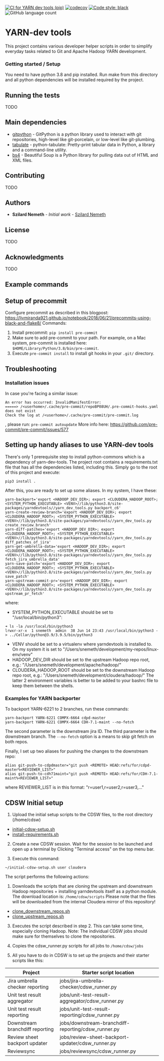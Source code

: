[![CI for YARN dev tools (pip)](https://github.com/szilard-nemeth/yarn-dev-tools/actions/workflows/ci.yml/badge.svg)](https://github.com/szilard-nemeth/yarn-dev-tools/actions/workflows/ci.yml)
[![codecov](https://codecov.io/gh/szilard-nemeth/yarn-dev-tools/branch/master/graph/badge.svg?token=OQD6FIFF7I)](https://codecov.io/gh/szilard-nemeth/yarn-dev-tools)
[![Code style: black](https://img.shields.io/badge/code%20style-black-000000.svg)](https://github.com/psf/black)
![GitHub language count](https://img.shields.io/github/languages/count/szilard-nemeth/yarn-dev-tools)


# YARN-dev tools

This project contains various developer helper scripts in order to simplify everyday tasks related to Git and Apache Hadoop YARN development.

### Getting started / Setup

You need to have python 3.8 and pip installed.
Run make from this directory and all python dependencies will be installed required by the project.


## Running the tests

TODO

## Main dependencies

* [gitpython](https://gitpython.readthedocs.io/en/stable/) - GitPython is a python library used to interact with git repositories, high-level like git-porcelain, or low-level like git-plumbing.
* [tabulate](https://pypi.org/project/tabulate/) - python-tabulate: Pretty-print tabular data in Python, a library and a command-line utility.
* [bs4](https://www.crummy.com/software/BeautifulSoup/bs4/doc/) - Beautiful Soup is a Python library for pulling data out of HTML and XML files.
## Contributing

TODO 

## Authors

* **Szilard Nemeth** - *Initial work* - [Szilard Nemeth](https://github.com/szilard-nemeth)

## License

TODO 

## Acknowledgments

TODO


## Example commands


## Setup of precommit

Configure precommit as described in this blogpost: https://ljvmiranda921.github.io/notebook/2018/06/21/precommits-using-black-and-flake8/
Commands:
1. Install precommit: `pip install pre-commit`
2. Make sure to add pre-commit to your path. For example, on a Mac system, pre-commit is installed here: 
   `$HOME/Library/Python/3.8/bin/pre-commit`.
2. Execute `pre-commit install` to install git hooks in your `.git/` directory.

## Troubleshooting

### Installation issues
In case you're facing a similar issue:
```
An error has occurred: InvalidManifestError: 
=====> /<userhome>/.cache/pre-commit/repoBP08UH/.pre-commit-hooks.yaml does not exist
Check the log at /<userhome>/.cache/pre-commit/pre-commit.log
```
, please run: `pre-commit autoupdate`
More info here: https://github.com/pre-commit/pre-commit/issues/577

## Setting up handy aliases to use YARN-dev tools

There's only 1 prerequisite step to install python-commons which is a dependency of yarn-dev-tools.
The project root contains a requirements.txt file that has all the dependencies listed, including this.
Simply go to the root of this project and execute: 
```
pip3 install .
```

After this, you are ready to set up some aliases. In my system, I have these: 
```
yarn-backport='export <HADOOP_DEV_DIR>; export <CLOUDERA_HADOOP_ROOT>; <SYSTEM_PYTHON_EXECUTABLE> <VENV>//lib/python3.8/site-packages/yarndevtools//yarn_dev_tools.py backport_c6'
yarn-create-review-branch='export <HADOOP_DEV_DIR>; export <CLOUDERA_HADOOP_ROOT>; <SYSTEM_PYTHON_EXECUTABLE> <VENV>//lib/python3.8/site-packages/yarndevtools//yarn_dev_tools.py create_review_branch'
yarn-diff-patches='export <HADOOP_DEV_DIR>; export <CLOUDERA_HADOOP_ROOT>; <SYSTEM_PYTHON_EXECUTABLE> <VENV>//lib/python3.8/site-packages/yarndevtools//yarn_dev_tools.py diff_patches_of_jira'
yarn-get-umbrella-data='export <HADOOP_DEV_DIR>; export <CLOUDERA_HADOOP_ROOT>; <SYSTEM_PYTHON_EXECUTABLE> <VENV>//lib/python3.8/site-packages/yarndevtools//yarn_dev_tools.py fetch_jira_umbrella_data'
yarn-save-patch='export <HADOOP_DEV_DIR>; export <CLOUDERA_HADOOP_ROOT>; <SYSTEM_PYTHON_EXECUTABLE> <VENV>//lib/python3.8/site-packages/yarndevtools//yarn_dev_tools.py save_patch'
yarn-upstream-commit-pr='export <HADOOP_DEV_DIR>; export <CLOUDERA_HADOOP_ROOT>; <SYSTEM_PYTHON_EXECUTABLE> <VENV>//lib/python3.8/site-packages/yarndevtools//yarn_dev_tools.py upstream_pr_fetch'
```
where: 
- SYSTEM_PYTHON_EXECUTABLE should be set to "/usr/local/bin/python3": 
```
➜ ls -la /usr/local/bin/python3
lrwxr-xr-x  1 snemeth  admin  38 Jun 14 23:43 /usr/local/bin/python3 -> ../Cellar/python@3.9/3.9.5/bin/python3
```
- VENV should be set to a virtualenv where yarndevtools is installed to. On my system it is set to "/Users/snemeth/development/my-repos/linux-env/venv"
- HADOOP_DEV_DIR should be set to the upstream Hadoop repo root, e.g.: "/Users/snemeth/development/apache/hadoop/"
- CLOUDERA_HADOOP_ROOT should be set to the downstream Hadoop repo root, e.g.: "/Users/snemeth/development/cloudera/hadoop/"
The latter 2 environment variables is better to be added to your bashrc file to keep them between the shells.


### Examples for YARN backporter
To backport YARN-6221 to 2 branches, run these commands:
```
yarn-backport YARN-6221 COMPX-6664 cdpd-master
yarn-backport YARN-6221 COMPX-6664 CDH-7.1-maint --no-fetch
```
The second parameter is the downstream jira ID.
The third parameter is the downstream branch.
The `--no-fetch` option is a means to skip git fetch on both repos.

Finally, I set up two aliases for pushing the changes to the downstream repo:
```
alias git-push-to-cdpdmaster="git push <REMOTE> HEAD:refs/for/cdpd-master%<REVIEWER_LIST>"
alias git-push-to-cdh71maint="git push <REMOTE> HEAD:refs/for/CDH-7.1-maint%<REVIEWER_LIST>"
```
where REVIEWER_LIST is in this format: "r=user1,r=user2,r=user3,..."

## CDSW Initial setup
1. Upload the initial setup scripts to the CDSW files, to the root directory (/home/cdsw)
- [initial-cdsw-setup.sh](yarndevtools/cdsw/scripts/initial-cdsw-setup.sh)
- [install-requirements.sh](yarndevtools/cdsw/scripts/install-requirements.sh)

2. Create a new CDSW session.
Wait for the session to be launched and open up a terminal by Clicking "Terminal access" on the top menu bar.


3. Execute this command:
```
~/initial-cdsw-setup.sh user cloudera
```


The script performs the following actions: 
1. Downloads the scripts that are cloning the upstream and downstream Hadoop repositories + installing yarndevtools itself as a python module.
The download location is: `/home/cdsw/scripts`
Please note that the files will be downloaded from the internal Cloudera mirror of this repository!
- [clone_downstream_repos.sh](yarndevtools/cdsw/scripts/clone_downstream_repos.sh)
- [clone_upstream_repos.sh](yarndevtools/cdsw/scripts/clone_upstream_repos.sh)

3. Executes the script described in step 2. 
This can take some time, especially cloning Hadoop.
Note: The individual CDSW jobs should make sure for themselves to clone the repositories.

4. Copies the cdsw_runner.py scripts for all jobs to `/home/cdsw/jobs`

5. All you have to do in CDSW is to set up the projects and their starter scripts like this:

Project | Starter script location                             |
--- |-----------------------------------------------------|  
Jira umbrella checker reporting | jobs/jira-umbrella-checker/cdsw_runner.py           |
Unit test result aggregator | jobs/unit-test-result-aggregator/cdsw_runner.py     |
Unit test result reporting | jobs/unit-test-result-reporting/cdsw_runner.py      |
Downstream branchdiff reporting | jobs/downstream-branchdiff-reporting/cdsw_runner.py |
Review sheet backport updater | jobs/review-sheet-backport-updater/cdsw_runner.py   |
Reviewsync | jobs/reviewsync/cdsw_runner.py                      |
